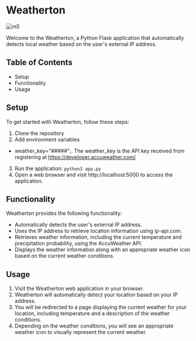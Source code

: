# Weatherton
![m5](https://github.com/WEB-DEVELOPER-ENGINEER/Weatherton/assets/101446375/b9419202-34fb-4667-8c92-f4db5a367301)

Welcome to the Weatherton, a Python Flask application that automatically detects local weather based on the user's external IP address.

## Table of Contents
- Setup
- Functionality
- Usage

## Setup
To get started with Weatherton, follow these steps:
1. Clone the repository
2. Add environment variables
 - weather_key="#####";. The weather_key is the API key received from registering at https://developer.accuweather.com/
3. Run the application: `python3 app.py`
4. Open a web browser and visit http://localhost:5000 to access the application.

## Functionality
Weatherton provides the following functionality:
- Automatically detects the user's external IP address.
- Uses the IP address to retrieve location information using ip-api.com.
- Retrieves weather information, including the current temperature and precipitation probability, using the AccuWeather API.
- Displays the weather information along with an appropriate weather icon based on the current weather conditions.

## Usage
1. Visit the Weatherton web application in your browser.
2. Weatherton will automatically detect your location based on your IP address.
3. You will be redirected to a page displaying the current weather for your location, including temperature and a description of the weather conditions.
4. Depending on the weather conditions, you will see an appropriate weather icon to visually represent the current weather.
